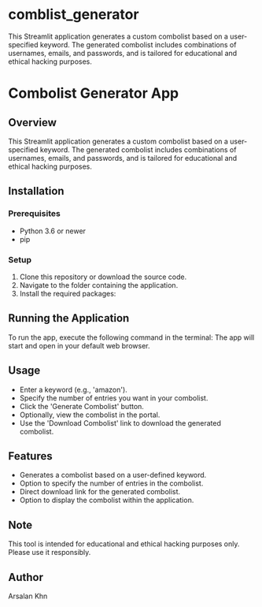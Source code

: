 # comblist_generator
This Streamlit application generates a custom combolist based on a user-specified keyword. The generated combolist includes combinations of usernames, emails, and passwords, and is tailored for educational and ethical hacking purposes.

# Combolist Generator App

## Overview
This Streamlit application generates a custom combolist based on a user-specified keyword. The generated combolist includes combinations of usernames, emails, and passwords, and is tailored for educational and ethical hacking purposes.

## Installation

### Prerequisites
- Python 3.6 or newer
- pip

### Setup
1. Clone this repository or download the source code.
2. Navigate to the folder containing the application.
3. Install the required packages:

## Running the Application
To run the app, execute the following command in the terminal:
The app will start and open in your default web browser.

## Usage
- Enter a keyword (e.g., 'amazon').
- Specify the number of entries you want in your combolist.
- Click the 'Generate Combolist' button.
- Optionally, view the combolist in the portal.
- Use the 'Download Combolist' link to download the generated combolist.

## Features
- Generates a combolist based on a user-defined keyword.
- Option to specify the number of entries in the combolist.
- Direct download link for the generated combolist.
- Option to display the combolist within the application.

## Note
This tool is intended for educational and ethical hacking purposes only. Please use it responsibly.

## Author
Arsalan Khn

